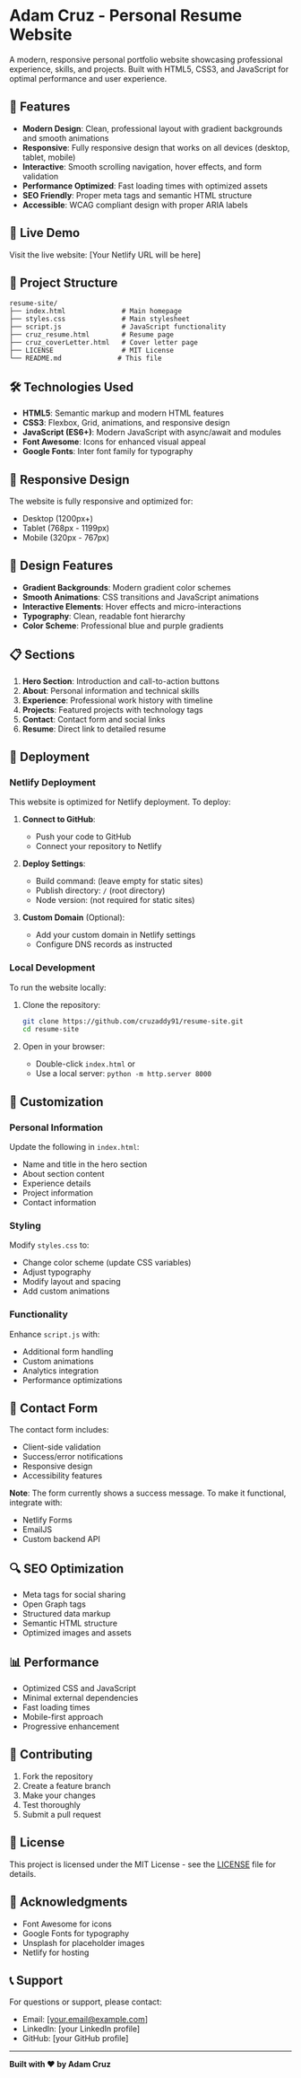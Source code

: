 # Adam Cruz - Personal Resume Website

A modern, responsive personal portfolio website showcasing professional experience, skills, and projects. Built with HTML5, CSS3, and JavaScript for optimal performance and user experience.

## 🌟 Features

- **Modern Design**: Clean, professional layout with gradient backgrounds and smooth animations
- **Responsive**: Fully responsive design that works on all devices (desktop, tablet, mobile)
- **Interactive**: Smooth scrolling navigation, hover effects, and form validation
- **Performance Optimized**: Fast loading times with optimized assets
- **SEO Friendly**: Proper meta tags and semantic HTML structure
- **Accessible**: WCAG compliant design with proper ARIA labels

## 🚀 Live Demo

Visit the live website: [Your Netlify URL will be here]

## 📁 Project Structure

```
resume-site/
├── index.html              # Main homepage
├── styles.css              # Main stylesheet
├── script.js               # JavaScript functionality
├── cruz_resume.html        # Resume page
├── cruz_coverLetter.html   # Cover letter page
├── LICENSE                 # MIT License
└── README.md              # This file
```

## 🛠️ Technologies Used

- **HTML5**: Semantic markup and modern HTML features
- **CSS3**: Flexbox, Grid, animations, and responsive design
- **JavaScript (ES6+)**: Modern JavaScript with async/await and modules
- **Font Awesome**: Icons for enhanced visual appeal
- **Google Fonts**: Inter font family for typography

## 📱 Responsive Design

The website is fully responsive and optimized for:
- Desktop (1200px+)
- Tablet (768px - 1199px)
- Mobile (320px - 767px)

## 🎨 Design Features

- **Gradient Backgrounds**: Modern gradient color schemes
- **Smooth Animations**: CSS transitions and JavaScript animations
- **Interactive Elements**: Hover effects and micro-interactions
- **Typography**: Clean, readable font hierarchy
- **Color Scheme**: Professional blue and purple gradients

## 📋 Sections

1. **Hero Section**: Introduction and call-to-action buttons
2. **About**: Personal information and technical skills
3. **Experience**: Professional work history with timeline
4. **Projects**: Featured projects with technology tags
5. **Contact**: Contact form and social links
6. **Resume**: Direct link to detailed resume

## 🚀 Deployment

### Netlify Deployment

This website is optimized for Netlify deployment. To deploy:

1. **Connect to GitHub**:
   - Push your code to GitHub
   - Connect your repository to Netlify

2. **Deploy Settings**:
   - Build command: (leave empty for static sites)
   - Publish directory: `/` (root directory)
   - Node version: (not required for static sites)

3. **Custom Domain** (Optional):
   - Add your custom domain in Netlify settings
   - Configure DNS records as instructed

### Local Development

To run the website locally:

1. Clone the repository:
   ```bash
   git clone https://github.com/cruzaddy91/resume-site.git
   cd resume-site
   ```

2. Open in your browser:
   - Double-click `index.html` or
   - Use a local server: `python -m http.server 8000`

## 🔧 Customization

### Personal Information
Update the following in `index.html`:
- Name and title in the hero section
- About section content
- Experience details
- Project information
- Contact information

### Styling
Modify `styles.css` to:
- Change color scheme (update CSS variables)
- Adjust typography
- Modify layout and spacing
- Add custom animations

### Functionality
Enhance `script.js` with:
- Additional form handling
- Custom animations
- Analytics integration
- Performance optimizations

## 📧 Contact Form

The contact form includes:
- Client-side validation
- Success/error notifications
- Responsive design
- Accessibility features

**Note**: The form currently shows a success message. To make it functional, integrate with:
- Netlify Forms
- EmailJS
- Custom backend API

## 🔍 SEO Optimization

- Meta tags for social sharing
- Open Graph tags
- Structured data markup
- Semantic HTML structure
- Optimized images and assets

## 📊 Performance

- Optimized CSS and JavaScript
- Minimal external dependencies
- Fast loading times
- Mobile-first approach
- Progressive enhancement

## 🤝 Contributing

1. Fork the repository
2. Create a feature branch
3. Make your changes
4. Test thoroughly
5. Submit a pull request

## 📄 License

This project is licensed under the MIT License - see the [LICENSE](LICENSE) file for details.

## 🙏 Acknowledgments

- Font Awesome for icons
- Google Fonts for typography
- Unsplash for placeholder images
- Netlify for hosting

## 📞 Support

For questions or support, please contact:
- Email: [your.email@example.com]
- LinkedIn: [your LinkedIn profile]
- GitHub: [your GitHub profile]

---

**Built with ❤️ by Adam Cruz** 